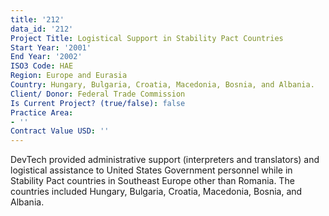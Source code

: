 ```yaml
---
title: '212'
data_id: '212'
Project Title: Logistical Support in Stability Pact Countries
Start Year: '2001'
End Year: '2002'
ISO3 Code: HAE
Region: Europe and Eurasia
Country: Hungary, Bulgaria, Croatia, Macedonia, Bosnia, and Albania.
Client/ Donor: Federal Trade Commission
Is Current Project? (true/false): false
Practice Area:
- ''
Contract Value USD: ''
---
```


DevTech provided administrative support (interpreters and translators) and logistical assistance to United States Government personnel while in Stability Pact countries in Southeast Europe other than Romania. The countries included Hungary, Bulgaria, Croatia, Macedonia, Bosnia, and Albania.